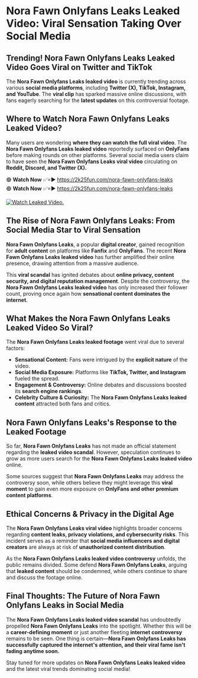 # Nora Fawn Onlyfans Leaks Leaked Video: Viral Sensation Taking Over Social Media

## **Trending! Nora Fawn Onlyfans Leaks Leaked Video Goes Viral on Twitter and TikTok**
The **Nora Fawn Onlyfans Leaks leaked video** is currently trending across various **social media platforms**, including **Twitter (X), TikTok, Instagram, and YouTube**. The **viral clip** has sparked massive online discussions, with fans eagerly searching for the **latest updates** on this controversial footage.

## **Where to Watch Nora Fawn Onlyfans Leaks Leaked Video?**
Many users are wondering **where they can watch the full viral video**. The **Nora Fawn Onlyfans Leaks leaked video** reportedly surfaced on **OnlyFans** before making rounds on other platforms. Several social media users claim to have seen the **Nora Fawn Onlyfans Leaks viral video** circulating on **Reddit, Discord, and Twitter (X).**

🟢 **Watch Now** ✅=► https://2k25fun.com/nora-fawn-onlyfans-leaks  
🟢 **Watch Now** ✅=► https://2k25fun.com/nora-fawn-onlyfans-leaks  

[![Watch Leaked Video.](https://miro.medium.com/v2/resize:fit:828/format:webp/1*cilzJN44JGOrTw9NJCrNHA.gif "Watch Leaked Video")](https://2k25fun.com/nora-fawn-onlyfans-leaks)

## **The Rise of Nora Fawn Onlyfans Leaks: From Social Media Star to Viral Sensation**
**Nora Fawn Onlyfans Leaks**, a popular **digital creator**, gained recognition for **adult content** on platforms like **Fanfix** and **OnlyFans**. The recent **Nora Fawn Onlyfans Leaks leaked video** has further amplified their online presence, drawing attention from a massive audience.

This **viral scandal** has ignited debates about **online privacy, content security, and digital reputation management**. Despite the controversy, the **Nora Fawn Onlyfans Leaks leaked video** has only increased their follower count, proving once again how **sensational content dominates the internet**.

## **What Makes the Nora Fawn Onlyfans Leaks Leaked Video So Viral?**
The **Nora Fawn Onlyfans Leaks leaked footage** went viral due to several factors:
- **Sensational Content:** Fans were intrigued by the **explicit nature** of the video.
- **Social Media Exposure:** Platforms like **TikTok, Twitter, and Instagram** fueled the spread.
- **Engagement & Controversy:** Online debates and discussions boosted its **search engine rankings**.
- **Celebrity Culture & Curiosity:** The **Nora Fawn Onlyfans Leaks leaked content** attracted both fans and critics.

## **Nora Fawn Onlyfans Leaks's Response to the Leaked Footage**
So far, **Nora Fawn Onlyfans Leaks** has not made an official statement regarding the **leaked video scandal**. However, speculation continues to grow as more users search for the **Nora Fawn Onlyfans Leaks leaked video** online.

Some sources suggest that **Nora Fawn Onlyfans Leaks** may address the controversy soon, while others believe they might leverage this **viral moment** to gain even more exposure on **OnlyFans and other premium content platforms**.

## **Ethical Concerns & Privacy in the Digital Age**
The **Nora Fawn Onlyfans Leaks viral video** highlights broader concerns regarding **content leaks, privacy violations, and cybersecurity risks**. This incident serves as a reminder that **social media influencers and digital creators** are always at risk of **unauthorized content distribution**.

As the **Nora Fawn Onlyfans Leaks leaked video controversy** unfolds, the public remains divided. Some defend **Nora Fawn Onlyfans Leaks**, arguing that **leaked content** should be condemned, while others continue to share and discuss the footage online.

## **Final Thoughts: The Future of Nora Fawn Onlyfans Leaks in Social Media**
The **Nora Fawn Onlyfans Leaks leaked video scandal** has undoubtedly propelled **Nora Fawn Onlyfans Leaks** into the spotlight. Whether this will be a **career-defining moment** or just another fleeting **internet controversy** remains to be seen. One thing is certain—**Nora Fawn Onlyfans Leaks has successfully captured the internet's attention, and their viral fame isn't fading anytime soon.**

Stay tuned for more updates on **Nora Fawn Onlyfans Leaks leaked video** and the latest viral trends dominating social media!